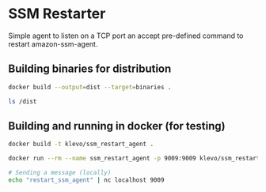 # SSM Restarter

Simple agent to listen on a TCP port an accept pre-defined command to restart amazon-ssm-agent.

## Building binaries for distribution

```sh
docker build --output=dist --target=binaries .

ls /dist
```

## Building and running in docker (for testing)

```sh
docker build -t klevo/ssm_restart_agent .

docker run --rm --name ssm_restart_agent -p 9009:9009 klevo/ssm_restart_agent

# Sending a message (locally)
echo "restart_ssm_agent" | nc localhost 9009
```
